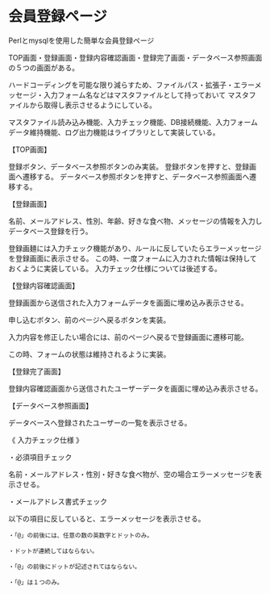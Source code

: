 # 会員登録ページ

Perlとmysqlを使用した簡単な会員登録ページ

TOP画面・登録画面・登録内容確認画面・登録完了画面・データベース参照画面の５つの画面がある。

ハードコーディングを可能な限り減らすため、ファイルパス・拡張子・エラーメッセージ・入力フォーム名などはマスタファイルとして持っておいて
マスタファイルから取得し表示させるようにしている。

マスタファイル読み込み機能、入力チェック機能、DB接続機能、入力フォームデータ維持機能、ログ出力機能はライブラリとして実装している。

【TOP画面】

登録ボタン、データベース参照ボタンのみ実装。
登録ボタンを押すと、登録画面へ遷移する。
データベース参照ボタンを押すと、データベース参照画面へ遷移する。


【登録画面】

名前、メールアドレス、性別、年齢、好きな食べ物、メッセージの情報を入力しデータベース登録を行う。

登録画麺には入力チェック機能があり、ルールに反していたらエラーメッセージを登録画面に表示させる。
この時、一度フォームに入力された情報は保持しておくように実装している。
入力チェック仕様については後述する。

【登録内容確認画面】

登録画面から送信された入力フォームデータを画面に埋め込み表示させる。

申し込むボタン、前のページへ戻るボタンを実装。

入力内容を修正したい場合には、前のページへ戻るで登録画面に遷移可能。

この時、フォームの状態は維持されるように実装。

【登録完了画面】

登録内容確認画面から送信されたユーザーデータを画面に埋め込み表示させる。

【データベース参照画面】

データベースへ登録されたユーザーの一覧を表示させる。



《 入力チェック仕様 》

・必須項目チェック

  名前・メールアドレス・性別・好きな食べ物が、空の場合エラーメッセージを表示させる。
  
・メールアドレス書式チェック

  以下の項目に反していると、エラーメッセージを表示させる。
  
    ・「@」の前後には、任意の数の英数字とドットのみ。
    
    ・ドットが連続してはならない。
  
    ・「@」の前後にドットが記述されてはならない。
  
    ・「@」は１つのみ。
  
